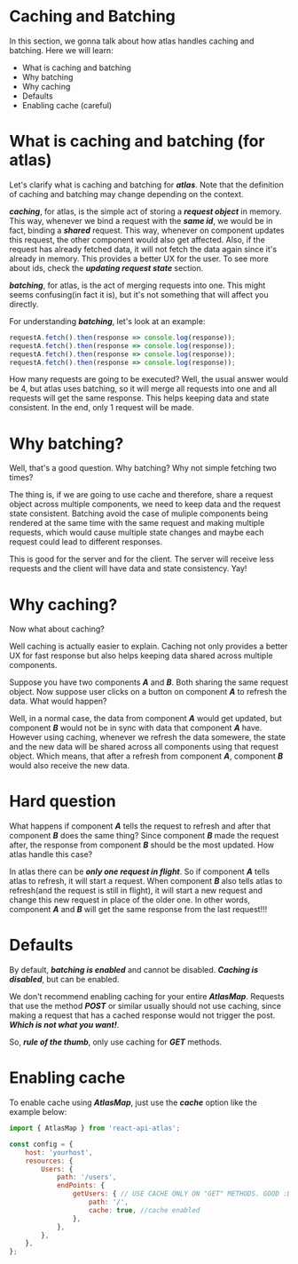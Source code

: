 # Caching and Batching
In this section, we gonna talk about how atlas handles caching and batching. Here we will learn:
  - What is caching and batching
  - Why batching
  - Why caching
  - Defaults
  - Enabling cache (careful)

# What is caching and batching (for atlas)
Let's clarify what is caching and batching for ***atlas***. Note that the definition of caching and batching may change depending on the context.

***caching***, for atlas, is the simple act of storing a ***request object*** in memory. This way, whenever we bind a request with the ***same id***, we would be in fact, binding a ***shared*** request. This way, whenever on component updates this request, the other component would also get affected. Also, if the request has already fetched data, it will not fetch the data again since it's already in memory. This provides a better UX for the user. To see more about ids, check the ***updating request state*** section.

***batching***, for atlas, is the act of merging requests into one. This might seems confusing(in fact it is), but it's not something that will affect you directly.

For understanding ***batching***, let's look at an example:

```js
requestA.fetch().then(response => console.log(response)); 
requestA.fetch().then(response => console.log(response));
requestA.fetch().then(response => console.log(response));
requestA.fetch().then(response => console.log(response));
```

How many requests are going to be executed? Well, the usual answer would be 4, but atlas uses batching, so it will merge all requests into one and all requests will get the same response. This helps keeping data and state consistent. In the end, only 1 request will be made.

# Why batching?
Well, that's a good question. Why batching? Why not simple fetching two times?

The thing is, if we are going to use cache and therefore, share a request object across multiple components, we need to keep data and the request state consistent. Batching avoid the case of muliple components being rendered at the same time with the same request and making multiple requests, which would cause multiple state changes and maybe each request could lead to different responses.

This is good for the server and for the client. The server will receive less requests and the client will have data and state consistency. Yay!

# Why caching?
Now what about caching?

Well caching is actually easier to explain. Caching not only provides a better UX for fast response but also helps keeping data shared across multiple components.

Suppose you have two components ***A*** and ***B***. Both sharing the same request object. Now suppose user clicks on a button on component ***A*** to refresh the data. What would happen?

Well, in a normal case, the data from component ***A*** would get updated, but component ***B*** would not be in sync with data that component ***A*** have. However using caching, whenever we refresh the data somewere, the state and the new data will be shared across all components using that request object. Which means, that after a refresh from component ***A***, component ***B*** would also receive the new data.

# Hard question
What happens if component ***A*** tells the request to refresh and after that component ***B*** does the same thing? Since component ***B*** made the request after, the response from component ***B*** should be the most updated. How atlas handle this case?

In atlas there can be ***only one request in flight***. So if component ***A*** tells atlas to refresh, it will start a request. When component ***B*** also tells atlas to refresh(and the request is still in flight), it will start a new request and change this new request in place of the older one. In other words, component ***A*** and ***B*** will get the same response from the last request!!!

# Defaults
By default, ***batching is enabled*** and cannot be disabled. ***Caching is disabled***, but can be enabled.

We don't recommend enabling caching for your entire ***AtlasMap***. Requests that use the method ***POST*** or similar usually should not use caching, since making a request that has a cached response would not trigger the post. ***Which is not what you want!***.

So, ***rule of the thumb***, only use caching for ***GET*** methods.

# Enabling cache
To enable cache using ***AtlasMap***, just use the ***cache*** option like the example below:

```js
import { AtlasMap } from 'react-api-atlas';

const config = {
    host: 'yourhost',
    resources: {
        Users: {
            path: '/users',
            endPoints: {
                getUsers: { // USE CACHE ONLY ON "GET" METHODS. GOOD :D
                    path: '/',
                    cache: true, //cache enabled
                },
            },
        },
    },
};
```